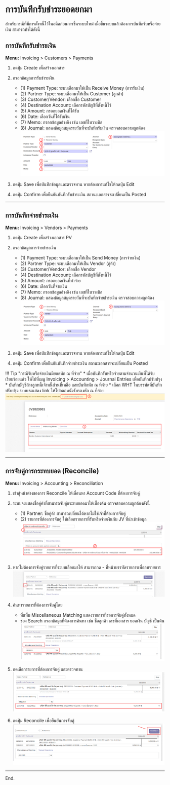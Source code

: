 # การบันทึกรับชำระยอดยกมา

สำหรับกรณีที่มีการตั้งหนี้ไว้ในอดีตก่อนการขึ้นระบบใหม่ เมื่อขึ้นระบบแล้วต้องการบันทึกรับหรือจ่ายเงิน สามารถทำได้ดังนี้

## การบันทึกรับชำระเงิน

**Menu:** Invoicing > Customers > Payments

1. กดปุ่ม Create เพื่อสร้างเอกสาร

2. กรอกข้อมูลการรับชำระเงิน
    * (1) Payment Type: ระบบเลือกมาให้เป็น Receive Money (การรับเงิน)
    * (2) Partner Type: ระบบเลือกมาให้เป็น Customer (ลูกค้า)
    * (3) Customer/Vendor: เลือกชื่อ Customer
    * (4) Destination Account: เลือกรหัสบัญชีที่ตั้งหนี้ไว้
    * (5) Amount: กรอกยอดเงินที่ได้รับ
    * (6) Date: เลือกวันที่ได้รับเงิน
    * (7) Memo: กรอกข้อมูลอ้างอิง เช่น เลขที่ใบวางบิล
    * (8) Journal: แสดงข้อมูลสมุดรายวันที่จะบันทึกรับเงิน ตรวจสอบความถูกต้อง
    ![](img/initial_1.png)

3. กดปุ่ม Save เพื่อบันทึกข้อมูลและตรวจทาน หากต้องการแก้ไขให้กดปุ่ม Edit

4. กดปุ่ม Confirm เพื่อยืนยันบันทึกรับชำระเงิน สถานะเอกสารจะเปลี่ยนเป็น Posted

---

## การบันทึกจ่ายชำระเงิน 

**Menu:** Invoicing > Vendors > Payments

1. กดปุ่ม Create เพื่อสร้างเอกสาร PV

2. กรอกข้อมูลการจ่ายชำระเงิน
    * (1) Payment Type: ระบบเลือกมาให้เป็น Send Money (การจ่ายเงิน)
    * (2) Partner Type: ระบบเลือกมาให้เป็น Vendor (คู่ค้า)
    * (3) Customer/Vendor: เลือกชื่อ Vendor
    * (4) Destination Account: เลือกรหัสบัญชีที่ตั้งหนี้ไว้
    * (5) Amount: กรอกยอดเงินที่ทำจ่าย
    * (6) Date: เลือกวันที่จ่ายเงิน
    * (7) Memo: กรอกข้อมูลอ้างอิง เช่น เลขที่ใบวางบิล
    * (8) Journal: แสดงข้อมูลสมุดรายวันที่จะบันทึกจ่ายชำระเงิน ตรวจสอบความถูกต้อง
    ![](img/initial_2.png)

3. กดปุ่ม Save เพื่อบันทึกข้อมูลและตรวจทาน หากต้องการแก้ไขให้กดปุ่ม Edit

4. กดปุ่ม Confirm เพื่อยืนยันบันทึกจ่ายชำระเงิน สถานะเอกสารจะเปลี่ยนเป็น Posted 

!!! Tip "กรณีรับหรือจ่ายเงินมียอดหัก ณ ที่จ่าย"
    * เมื่อบันทึกรับหรือจ่ายตามจำนวนเงินที่ได้รับเรียบร้อยแล้ว ให้ไปที่เมนู Invoicing > Accounting > Journal Entries เพื่อบันทึกปรับปรุง
    * บันทึกบัญชีล้างลูกหนี้เจ้าหนี้ส่วนที่เหลือ และบันทึกหัก ณ ที่จ่าย
    * เลือก WHT ในบรรทัดที่บันทึกปรับปรุง ระบบจะแสดง link ให้ไปออกหนังรับรองหัก ณ ที่จ่าย
    ![](img/jv_4.png)

---

## การจับคู่การกระทบยอด (Reconcile)

**Menu:** Invoicing > Accounting > Reconciliation

1. เข้าสู่หน้าต่างของการ Reconcile ให้เลื่อนหา Account Code ที่ต้องการจับคู่

2. ระบบจะแสดงชื่อคู่ค้าที่สามารถจับคู่กระทบยอดมาให้เบื้องต้น ตรวจสอบความถูกต้องดังนี้
    * (1) Partner: ชื่อคู่ค้า สามารถเปลี่ยนได้หากไม่ใช่เจ้าที่ต้องการจับคู่
    * (2) รายการที่ต้องการจับคู่ ให้เลือกรายการที่รับหรือจ่ายเงินกับ JV ที่นำเข้าข้อมูล
![](img/initial_3.png)

2. หากไม่ต้องการจับคู่รายการที่ระบบเลือกมาให้ สามารถกด - ที่หน้าบรรทัดรายการเพื่อลบรายการ
![](img/initial_4.png)

3. ค้นหารายการที่ต้องการจับคู่โดย
    * ที่แท็บ Miscellaneous Matching แสดงรายการที่รอการจับคู่ทั้งหมด
    * ช่อง Search กรอกข้อมูลที่ต้องการค้นหา เช่น ชื่อลูกค้า เลขที่เอกสาร ยอดเงิน บัญชี เป็นต้น
    ![](img/initial_5.png) 

4. กดเลือกรายการที่ต้องการจับคู่ และตรวจทาน
![](img/initial_6.png) 

5. กดปุ่ม Reconcile เพื่อยืนยันการจับคู่
![](img/initial_7.png) 

---

End.
